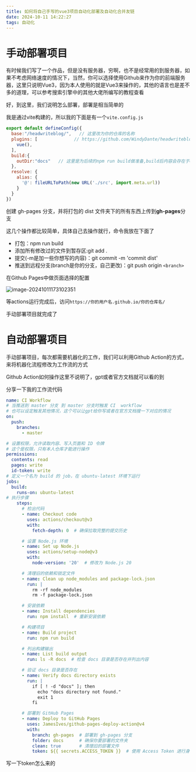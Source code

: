 ```yaml
---
title: 如何将自己手写的vue3项目自动化部署及自动化合并友链
date: 2024-10-11 14:22:27
tags: 自动化
---
```


# 手动部署项目

有时候我们写了一个作品，但是没有服务器，穷啊，也不是经常用的到服务器，如果不考虑网络速度的情况下，当然，你可以选择使用Github来作为你的前端服务器，这里只说明Vue3，因为本人使用的就是Vue3来操作的，其他的语言也是差不多的道理，可以参考搜索引擎中的其他大佬所编写的教程查看

好，到这里，我们说明怎么部署，部署是相当简单的

我是通过vite构建的，所以我的下面是有一个`vite.config.js`

```js
export default defineConfig({
  base:"/headwriteblog/",	// 这里改为你的仓库的名称
  plugins: [			  // https://github.com/WindyDante/headwriteblog 以这个为例就可以清晰的看出来了
    vue(),
  ],
  build:{
    outDir:"docs"	// 这里是为后续的npm run build做准备,build后内容会存在于docs目录下
  },
  resolve: {
    alias: {
      '@': fileURLToPath(new URL('./src', import.meta.url))
    }
  }
})
```

创建 gh-pages 分支，并将打包的 dist 文件夹下的所有东西上传到**gh-pages**分支

这几个操作都比较简单，具体自己去操作就行，命令我放在下面了

- 打包：npm run build
- 添加所有修改过的文件到暂存区:git add .
- 提交(-m是加一些你想写的内容)：git commit -m 'commit dist'
- 推送到远程分支(branch是你的分支，自己更改)：git push origin `<branch>`

在Github Pages中做页面选择的配置

![image-20241011173102351](https://s2.loli.net/2024/10/11/gWUcDL1leKuToGm.png)

等actions运行完成后，访问`https://你的用户名.github.io/你的仓库名/`

手动部署项目就完成了

# 自动部署项目

手动部署项目，每次都需要机器化的工作，我们可以利用Github Action的方式，来将机器化流程修改为工作流的方式

Github Action如何操作这里不说明了，gpt或者官方文档就可以看的到

分享一下我的工作流代码

```yaml
name: CI Workflow
# 当推送到 master 分支 到 master 分支时触发 CI  workflow
# 也可以设定触发其他情况，这个可以让gpt给你写或者在官方文档搜一下对应的情况
on:
  push:
    branches:
      - master

# 设置权限，允许读取内容、写入页面和 ID 令牌
# 这个是权限，只有本人仓库才能进行操作
permissions:
  contents: read
  pages: write
  id-token: write
# 定义一个名为 build 的 job，在 ubuntu-latest 环境下运行
jobs:
  build:
    runs-on: ubuntu-latest
# 执行步骤
    steps:
      # 检出代码
      - name: Checkout code
        uses: actions/checkout@v3
        with:
          fetch-depth: 0  # 确保拉取完整的提交历史

      # 设置 Node.js 环境
      - name: Set up Node.js
        uses: actions/setup-node@v3
        with:
          node-version: '20'  # 修改为 Node.js 20

      # 清理旧的依赖和锁定文件
      - name: Clean up node_modules and package-lock.json
        run: |
          rm -rf node_modules
          rm -f package-lock.json

      # 安装依赖
      - name: Install dependencies
        run: npm install  # 重新安装依赖

      # 构建项目
      - name: Build project
        run: npm run build

      # 列出构建输出
      - name: List build output
        run: ls -R docs  # 检查 docs 目录是否存在并列出内容

      # 验证 docs 目录是否存在
      - name: Verify docs directory exists
        run: |
          if [ ! -d "docs" ]; then
            echo "docs directory not found."
            exit 1
          fi

      # 部署到 GitHub Pages
      - name: Deploy to GitHub Pages
        uses: JamesIves/github-pages-deploy-action@v4
        with:
          branch: gh-pages  # 部署到 gh-pages 分支
          folder: docs      # 确保你要部署的文件夹
          clean: true       # 清理旧的部署文件
          token: ${{ secrets.ACCESS_TOKEN }}  # 使用 Access Token 进行身份验证
```

写一下token怎么来的
